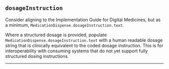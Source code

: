 ## `dosageInstruction`
Consider aligning to the Implementation Guide for Digital Medicines, but as a minimum, `MedicationDispense.dosageInstruction.text`.

Where a structured dosage is provided, populate `MedicationDispense.dosageInstruction.text` with a human readable dosage string that is clinically equivalent to the coded dosage instruction. This is for interoperability with consuming systems that do not yet support fully structured dosing instructions.

---